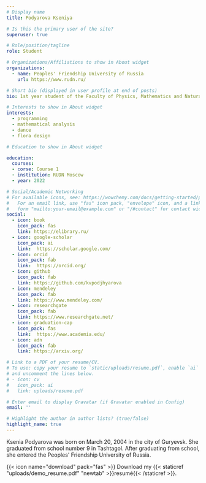 ```yaml
---
# Display name
title: Podyarova Kseniya 

# Is this the primary user of the site?
superuser: true

# Role/position/tagline
role: Student

# Organizations/Affiliations to show in About widget
organizations:
  - name: Peoples' Friendship University of Russia
    url: https://www.rudn.ru/

# Short bio (displayed in user profile at end of posts)
bio: 1st year student of the Faculty of Physics, Mathematics and Natural Sciences of the Peoples' Friendship University of Russia

# Interests to show in About widget
interests:
  - programming
  - mathematical analysis
  - dance
  - flora design

# Education to show in About widget

education:
  courses:
  - corse: Course 1
  - institution: RUDN Moscow
  - year: 2022

# Social/Academic Networking
# For available icons, see: https://wowchemy.com/docs/getting-started/page-builder/#icons
#   For an email link, use "fas" icon pack, "envelope" icon, and a link in the
#   form "mailto:your-email@example.com" or "/#contact" for contact widget.
social:
  - icon: book
    icon_pack: fas
    link: https://elibrary.ru/
  - icon: google-scholar
    icon_pack: ai
    link:  https://scholar.google.com/
  - icon: orcid
    icon_pack: fab
    link:  https://orcid.org/
  - icon: github
    icon_pack: fab
    link: https://github.com/kvpodjhyarova
  - icon: mendeley
    icon_pack: fab
    link: https://www.mendeley.com/
  - icon: researchgate
    icon_pack: fab
    link: https://www.researchgate.net/
  - icon: graduation-cap
    icon_pack: fas
    link:  https://www.academia.edu/
  - icon: adn 
    icon_pack: fab
    link: https://arxiv.org/

# Link to a PDF of your resume/CV.
# To use: copy your resume to `static/uploads/resume.pdf`, enable `ai` icons in `params.toml`,
# and uncomment the lines below.
# - icon: cv
#   icon_pack: ai
#   link: uploads/resume.pdf

# Enter email to display Gravatar (if Gravatar enabled in Config)
email: ''

# Highlight the author in author lists? (true/false)
highlight_name: true
---
```


Ksenia Podyarova was born on March 20, 2004 in the city of Guryevsk. She graduated from school number 9 in Tashtagol. After graduating from school, she entered the Peoples' Friendship University of Russia.

{{< icon name="download" pack="fas" >}} Download my {{< staticref "uploads/demo_resume.pdf" "newtab" >}}resumé{{< /staticref >}}.

